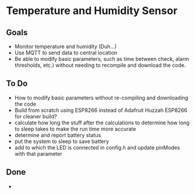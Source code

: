 # Temperature and Humidity Sensor

## Goals
* Monitor temperature and humidity (Duh...)
* Use MQTT to send data to central location
* Be able to modify basic parameters, such as time between check, alarm thresholds, etc.) without needing to recompile and download the code.

## To Do
* How to modify basic parameters without re-compiling and downloading the code
* Build from scratch using ESP8266 instead of Adafruit Huzzah ESP8266 for cleaner build?
* calculate how long the stuff after the calculations to determine how long to sleep takes to make the run time more accurate
* determine and report battery status
* put the system to sleep to save battery
* add to which the LED is connected in config.h and update pinModes with that parameter

## Done
* 
